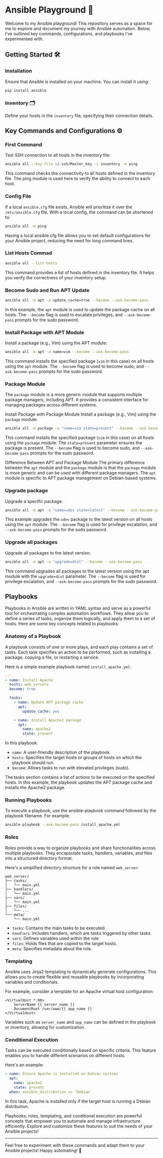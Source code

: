 # Ansible Playground 🚀

Welcome to my Ansible playground! This repository serves as a space for me to explore and document my journey with Ansible automation. Below, I've outlined key commands, configurations, and playbooks I've experimented with.

## Getting Started 🛠️

### Installation

Ensure that Ansible is installed on your machine. You can install it using:

```BASH
pip install ansible
```

### Inventory 🗂️

Define your hosts in the `inventory` file, specifying their connection details.

## Key Commands and Configurations ⚙️

### First Command

Test SSH connection to all hosts in the inventory file:

```BASH
ansible all --key-file ~/.ssh/Master_key -i inventory -m ping
```

This command checks the connectivity to all hosts defined in the inventory file. The ping module is used here to verify the ability to connect to each host.

### Config File

If a local `ansible.cfg` file exists, Ansible will prioritize it over the `/etc/ansible.cfg` file. With a local config, the command can be shortened to:

```BASH
ansible all -m ping
```

Having a local ansible.cfg file allows you to set default configurations for your Ansible project, reducing the need for long command lines.

### List Hosts Commad

```BASH
ansible all --list-hosts
```

This command provides a list of hosts defined in the inventory file. It helps you verify the correctness of your inventory setup.

### Become Sudo and Run APT Update

```BASH
ansible all -m apt -a update_cache=true --become --ask-become-pass
```

In this example, the `apt` module is used to update the package cache on all hosts. The `--become` flag is used to escalate privileges, and `--ask-become-pass` prompts for the sudo password.

### Install Package with APT Module

Install a package (e.g., Vim) using the APT module:

```BASH
ansible all -m apt -a name=vim --become --ask-become-pass
```

This command installs the specified package (`vim` in this case) on all hosts using the `apt` module. The `--become` flag is used to become sudo, and `--ask-become-pass` prompts for the sudo password.

### Package Module

The `package` module is a more generic module that supports multiple package managers, including APT. It provides a consistent interface for managing packages across different systems.

Install Package with Package Module
Install a package (e.g., Vim) using the `package` module:

```BASH
ansible all -m package -a "name=vim state=present" --become --ask-become-pass
```

This command installs the specified package (`vim` in this case) on all hosts using the `package` module. The `state=present` parameter ensures the package is present. The `--become` flag is used to become sudo, and `--ask-become-pass` prompts for the sudo password.

Difference Between APT and Package Module
The primary difference between the `apt` module and the `package` module is that the `package` module is more generic and can be used with different package managers. The `apt` module is specific to APT package management on Debian-based systems.

### Upgrade package

Upgrade a specific package:

```BASH
ansible all -m apt -a "name=udev state=latest" --become --ask-become-pass
```

This example upgrades the `udev` package to the latest version on all hosts using the `apt` module. The `--become` flag is used for privilege escalation, and `--ask-become-pass` prompts for the sudo password.

### Upgrade all packages

Upgrade all packages to the latest version:

```BASH
ansible all -m apt -a "upgrade=dist" --become --ask-become-pass
```

This command upgrades all packages to the latest version using the apt module with the `upgrade=dist` parameter. The `--become` flag is used for privilege escalation, and `--ask-become-pass` prompts for the sudo password.

## Playbooks

Playbooks in Ansible are written in YAML syntax and serve as a powerful tool for orchestrating complex automation workflows. They allow you to define a series of tasks, organize them logically, and apply them to a set of hosts. Here are some key concepts related to playbooks:

### Anatomy of a Playbook

A playbook consists of one or more plays, and each play contains a set of tasks. Each task specifies an action to be performed, such as installing a package, copying a file, or restarting a service.

Here is a simple example playbook named `install_apache.yml`:

```YAML
---
- name: Install Apache
  hosts: web_servers
  become: true

  tasks:
    - name: Update APT package cache
      apt:
        update_cache: yes

    - name: Install Apache2 package
      apt:
        name: apache2
        state: present
```

In this playbook:

- `name`: A user-friendly description of the playbook.
- `hosts`: Specifies the target hosts or groups of hosts on which the playbook should run.
- `become`: Allows tasks to run with elevated privileges (sudo).

The tasks section contains a list of actions to be executed on the specified hosts. In this example, the playbook updates the APT package cache and installs the Apache2 package.

### Running Playbooks

To execute a playbook, use the ansible-playbook command followed by the playbook filename. For example:

```BASH
ansible-playbook --ask-become-pass install_apache.yml
```

### Roles

Roles provide a way to organize playbooks and share functionalities across multiple playbooks. They encapsulate tasks, handlers, variables, and files into a structured directory format.

Here's a simplified directory structure for a role named `web_server`:

```TEXT
web_server/
├── tasks/
│   └── main.yml
├── handlers/
│   └── main.yml
├── vars/
│   └── main.yml
├── files/
│   └── ...
└── meta/
    └── main.yml
```

- `tasks`: Contains the main tasks to be executed.
- `handlers`: Includes handlers, which are tasks triggered by other tasks.
- `vars`: Defines variables used within the role.
- `files`: Holds files that are copied to the target hosts.
- `meta`: Specifies metadata about the role.

### Templating

Ansible uses Jinja2 templating to dynamically generate configurations. This allows you to create flexible and reusable playbooks by incorporating variables and conditionals.

For example, consider a template for an Apache virtual host configuration:

```TEXT
<VirtualHost *:80>
    ServerName {{ server_name }}
    DocumentRoot /var/www/{{ app_name }}
</VirtualHost>
```

Variables such as `server_name` and `app_name` can be defined in the playbook or inventory, allowing for customization.

### Conditional Execution

Tasks can be executed conditionally based on specific criteria. This feature enables you to handle different scenarios on different hosts.

Here's an example:

```YAML
- name: Ensure Apache is installed on Debian systems
  apt:
    name: apache2
    state: present
  when: ansible_distribution == 'Debian'
```

In this task, Apache is installed only if the target host is running a Debian distribution.

Playbooks, roles, templating, and conditional execution are powerful concepts that empower you to automate and manage infrastructure efficiently. Explore and customize these features to suit the needs of your Ansible projects!

---

Feel free to experiment with these commands and adapt them to your Ansible projects! Happy automating! 🎉
